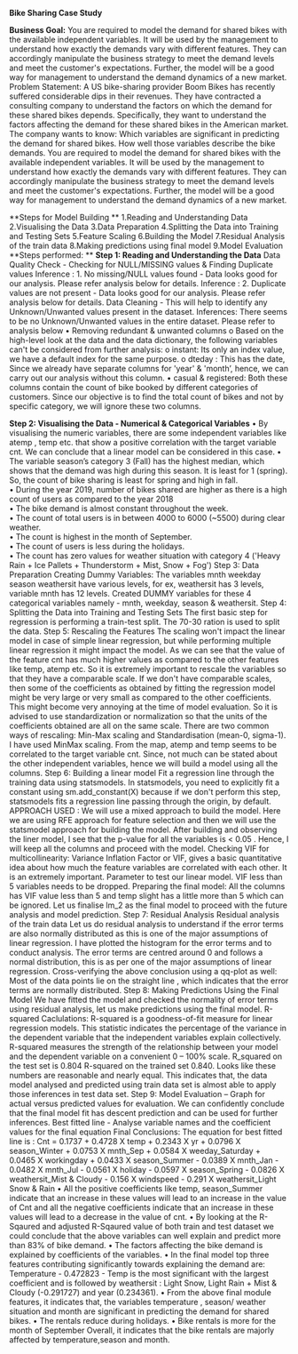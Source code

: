**Bike Sharing Case Study**

**Business Goal:** 
You are required to model the demand for shared bikes with the available independent variables. It will be used by the management to understand how exactly the demands vary with different features. They can accordingly manipulate the business strategy to meet the demand levels and meet the customer's expectations. Further, the model will be a good way for management to understand the demand dynamics of a new market.
Problem Statement: A US bike-sharing provider Boom Bikes has recently suffered considerable dips in their revenues. They have contracted a consulting company to understand the factors on which the demand for these shared bikes depends. Specifically, they want to understand the factors affecting the demand for these shared bikes in the American market. The company wants to know: Which variables are significant in predicting the demand for shared bikes.
How well those variables describe the bike demands.
You are required to model the demand for shared bikes with the available independent variables. It will be used by the management to understand how exactly the demands vary with different features.
They can accordingly manipulate the business strategy to meet the demand levels and meet the customer's expectations. Further, the model will be a good way for management to understand the demand dynamics of a new market.

**Steps for Model Building **
1.Reading and Understanding Data 
2.Visualising the Data 
3.Data Preparation 
4.Splitting the Data into Training and Testing Sets 
5.Feature Scaling 
6.Building the Model 
7.Residual Analysis of the train data 
8.Making predictions using final model 
9.Model Evaluation
**Steps performed: **
**Step 1: Reading and Understanding the Data**
Data Quality Check - Checking for NULL/MISSING values & Finding Duplicate values
Inference : 1. No missing/NULL values found - Data looks good for our analysis. Please refer analysis below for details.
Inference : 2. Duplicate values are not present - Data looks good for our analysis. Please refer analysis below for details.
Data Cleaning - This will help to identify any Unknown/Unwanted values present in the dataset.
Inferences: There seems to be no Unknown/Unwanted values in the entire dataset. Please refer to analysis below
•	Removing redundant & unwanted columns
o	Based on the high-level look at the data and the data dictionary, the following variables can't be considered from further analysis:
o	instant: Its only an index value, we have a default index for the same purpose.
o	dteday : This has the date, Since we already have separate columns for 'year' & 'month’, hence, we can carry out our analysis without this column.
•	casual & registered: Both these columns contain the count of bike booked by different categories of customers. Since our objective is to find the total count of bikes and not by specific category, we will ignore these two columns.

**Step 2: Visualising the Data - Numerical & Categorical Variables**
•	By visualising the numeric variables, there are some independent variables like atemp , temp etc. that show a positive correlation with the target variable cnt. We can conclude that a linear model can be considered in this case.
•	The variable season’s category 3 (Fall) has the highest median, which shows that the demand was high during this season. It is least for 1 (spring). So, the count of bike sharing is least for spring and high in fall.              
•	During the year 2019, number of bikes shared are higher as there is a high count of users as compared to the year 2018              
•	The bike demand is almost constant throughout the week.              
•	The count of total users is in between 4000 to 6000 (~5500) during clear weather.              
•	The count is highest in the month of September.              
•	The count of users is less during the holidays.              
•	The count has zero values for weather situation with category 4 ('Heavy Rain + Ice Pallets + Thunderstorm + Mist, Snow + Fog')
Step 3: Data Preparation Creating Dummy Variables: 
The variables mnth weekday season weathersit have various levels, for ex, weathersit has 3 levels, variable mnth has 12 levels. Created DUMMY variables for these 4 categorical variables namely - mnth, weekday, season & weathersit.
Step 4: Splitting the Data into Training and Testing Sets 
The first basic step for regression is performing a train-test split. The 70-30 ration is used to split the data.
Step 5: Rescaling the Features 
The scaling won't impact the linear model in case of simple linear regression, but while performing multiple linear regression it might impact the model. As we can see that the value of the feature cnt has much higher values as compared to the other features like temp, atemp etc. So it is extremely important to rescale the variables so that they have a comparable scale. If we don't have comparable scales, then some of the coefficients as obtained by fitting the regression model might be very large or very small as compared to the other coefficients. This might become very annoying at the time of model evaluation. So it is advised to use standardization or normalization so that the units of the coefficients obtained are all on the same scale. 
There are two common ways of rescaling: Min-Max scaling and Standardisation (mean-0, sigma-1). I have used MinMax scaling.
From the map, atemp and temp seems to be correlated to the target variable cnt. Since, not much can be stated about the other independent variables, hence we will build a model using all the columns.
Step 6: Building a linear model 
Fit a regression line through the training data using statsmodels. In statsmodels, you need to explicitly fit a constant using sm.add_constant(X) because if we don't perform this step, statsmodels fits a regression line passing through the origin, by default. APPROACH USED : We will use a mixed approach to build the model. Here we are using RFE approach for feature selection and then we will use the statsmodel approach for building the model.
After building and observing the liner model, I see that the p-value for all the variables is < 0.05 . Hence, I will keep all the columns and proceed with the model.
Checking VIF for multicollinearity: Variance Inflation Factor or VIF, gives a basic quantitative idea about how much the feature variables are correlated with each other. It is an extremely important. 
Parameter to test our linear model. VIF less than 5 variables needs to be dropped.
Preparing the final model: All the columns has VIF value less than 5 and temp slight has a little more than 5 which can be ignored. Let us finalise lm_2 as the final model to proceed with the future analysis and model prediction.
Step 7: Residual Analysis 
Residual analysis of the train data Let us do residual analysis to understand if the error terms are also normally distributed as this is one of the major assumptions of linear regression. I have plotted the histogram for the error terms and to conduct analysis.
The error terms are centred around 0 and follows a normal distribution, this is as per one of the major assumptions of linear regression.
Cross-verifying the above conclusion using a qq-plot as well: Most of the data points lie on the straight line , which indicates that the error terms are normally distributed.
Step 8: Making Predictions Using the Final Model 
We have fitted the model and checked the normality of error terms using residual analysis, let us make predictions using the final model.
R-squared Caclulations: R-squared is a goodness-of-fit measure for linear regression models. This statistic indicates the percentage of the variance in the dependent variable that the independent variables explain collectively. R-squared measures the strength of the relationship between your model and the dependent variable on a convenient 0 – 100% scale.
R_squared on the test set is 0.804 R-squared on the trained set 0.840. Looks like these numbers are reasonable and nearly equal. This indicates that, the data model analysed and predicted using train data set is almost able to apply those inferences in test data set.
Step 9: Model Evaluation –
Graph for actual versus predicted values for evaluation. We can confidently conclude that the final model fit has descent prediction and can be used for further inferences.
Best fitted line - Analyse variable names and the coefficient values for the final equation
Final Conclusions: 
The equation for best fitted line is : Cnt = 0.1737 + 0.4728 X temp + 0.2343 X yr + 0.0796 X season_Winter + 0.0753 X mnth_Sep + 0.0584 X weeday_Saturday + 0.0465 X workingday + 0.0433 X season_Summer - 0.0389 X mnth_Jan - 0.0482 X mnth_Jul - 0.0561 X holiday - 0.0597 X season_Spring - 0.0826 X weathersit_Mist & Cloudy - 0.156 X windspeed - 0.291 X weathersit_Light Snow & Rain
•	All the positive coefficients like temp, season_Summer indicate that an increase in these values will lead to an increase in the value of Cnt and all the negative coefficients indicate that an increase in these values will lead to a decrease in the value of cnt.
•	By looking at the R-Sqaured and adjusted R-Sqaured value of both train and test dataset we could conclude that the above variables can well explain and predict more than 83% of bike demand.
•	The factors affecting the bike demand is explained by coefficients of the variables.
•	In the final model top three features contributing significantly towards explaining the demand are: Temperature - 0.472823 - Temp is the most significant with the largest coefficient and is followed by weathersit : Light Snow, Light Rain + Mist & Cloudy (-0.291727) and year (0.234361).
•	From the above final module features, it indicates that, the variables temperature , season/ weather situation and month are significant in predicting the demand for shared bikes.
•	The rentals reduce during holidays.
•	Bike rentals is more for the month of September
Overall, it indicates that the bike rentals are majorly affected by temperature,season and month.
